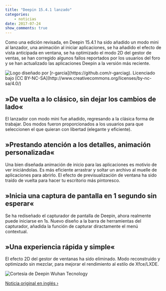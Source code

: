 ```yaml
---
title: "Deepin 15.4.1 lanzado"
categories:
    - noticias
date: 2017-07-24
show_comments: true
---
```


Como una edición revisada, en Deepin 15.4.1 ha sido añadido un modo mini al lanzador, una animación al iniciar aplicaciones, se ha añadido el efecto de vista anticipada en ventana, se ha optimizado el modo 2D del gestor de ventas, se han corregido algunos fallos reportados por los usuarios del foro y se han actualizado las aplicaciones Deepin a la versión más reciente.

<img src="{{ site.baseurl }}/images/posts/deepin_1541.jpg" alt="Logo diseñado por [r-garcia](https://github.com/r-garciag). Licenciado bajo [CC BY-NC-SA](http://www.creativecommons.org/licenses/by-nc-sa/4.0/)">

## »De vuelta a lo clásico, sin dejar los cambios de lado«

El lanzador con modo mini fue añadido, regresando a la clásica forma de trabajar. Dos modos fueron proporcionados a los usuarios para que seleccionen el que quieran con libertad (elegante y eficiente).

## »Prestando atención a los detalles, animación personalizada«

Una bien diseñada animación de inicio para las aplicaciones es motivio de ver iniciándolas. Es más eficiente arrastrar y soltar un archivo al muelle de aplicaciones para abrirlo. El efecto de previsualización de ventana ha sido traído de vuelta para hacer tu escritorio más pintoresco.

## »Inicia una captura de pantalla en 1 segundo sin esperar«

Se ha rediseñado el capturador de pantalla de Deepin, ahora realmente puede iniciarse en 1s. Nuevo diseño a la barra de herramientas del capturador, añadida la función de capturar diractamente el menú contextual.

## »Una experiencia rápida y simple«

El efecto 2D del gestor de ventanas ha sido eliminado. Modo reconstruido y optimizado sin mezclar, para mejorar el rendimiento al estilo de Xfce/LXDE.

<img src="{{ site.baseurl }}/images/posts/encabezado-deepin.jpg" alt="Cortesía de Deepin Wuhan Tecnology">

[Noticia original en inglés ›](https://www.deepin.org/en/2017/07/21/deepin-15-4-1-released/)
